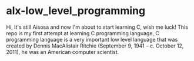 # alx-low_level_programming
Hi, It's still Aisosa and now I'm about to start learning C, wish me luck!
This repo is my first attempt at learning C programming language, C programming language is a very important low level language that was created by Dennis MacAlistair Ritchie (September 9, 1941 – c. October 12, 2011), he was an American computer scientist.
